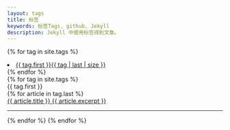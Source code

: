 ```yaml
---
layout: tags
title: 标签
keywords: 标签Tags, github, Jekyll
description: Jekyll 中使用标签得到文章。
---
```


{% for tag in site.tags %}
<li class="tags" id ="tag_cloud">
	<a rel="{{ tag | last | size }}" href="#{{ tag.first }}">{{ tag.first }}<span class="tag-size">{{ tag | last | size }}</span></a>
</li>
{% endfor %}

<article class="tag-wrapper">
{% for tag in site.tags %}
	<div class="tags-title fa fa-tag" id="{{ tag.first }}"><span>{{ tag.first }}</span></div>
		{% for article in tag.last %}
		<article class="article">
			<a href="{{ site.url }}{{ article.url }}">{{ article.title }}
			<span class="article-excerpt">{{ article.excerpt }}</span></a>
		</article>
		<hr>
	{% endfor %}
{% endfor %}
</article>